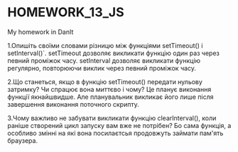 # HOMEWORK_13_JS
My homework in DanIt


1.Опишіть своїми словами різницю між функціями setTimeout() і setInterval()`.
setTimeout дозволяє викликати функцію один раз через певний проміжок часу.
setInterval дозволяє викликати функцію регулярно, повторюючи виклик через певний проміжок часу.

2.Що станеться, якщо в функцію setTimeout() передати нульову затримку? Чи спрацює вона миттєво і чому?
Це планує виконання функції якнайшвидше. Але планувальник викликає його лише після завершення виконання поточного скрипту.

3.Чому важливо не забувати викликати функцію clearInterval(), коли раніше створений цикл запуску вам вже не потрібен?
Бо сама функція, а особливо змінні на які вона посилаєтсья продовжуть займати пам'ять браузера.